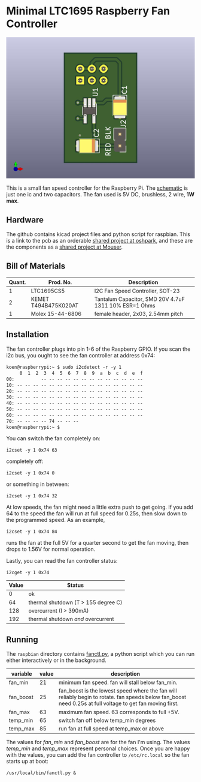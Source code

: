 # Minimal LTC1695 Raspberry Fan Controller

![LTC1695 Fan Controller](doc/fanctl_front.jpg  "LTC1695 Fan Controller")


This is a small fan speed controller for the Raspberry Pi. The [schematic](doc/schematic.pdf) is just one ic and two capacitors. 
The fan used is 5V DC, brushless, 2 wire, **1W max**.

## Hardware
The github contains kicad project files and python script for raspbian. This is a link to the pcb as an orderable [shared project at oshpark](https://oshpark.com/shared_projects/uS7DB7dc), and these are the components as a [shared project at Mouser](https://www.mouser.com/ProjectManager/ProjectDetail.aspx?AccessID=1c164b36e2). 

## Bill of Materials

Quant.|Prod. No.|Description
---|---|---
1|LTC1695CS5|I2C Fan Speed Controller, SOT-23
2|KEMET T494B475K020AT|Tantalum Capacitor, SMD 20V 4.7uF 1311 10% ESR=1 Ohms
1|Molex 15-44-6806|female header, 2x03, 2.54mm pitch

## Installation
The fan controller plugs into pin 1-6 of the Raspberry GPIO. If you scan the i2c bus, you ought to see the fan controller at address 0x74:
```
koen@raspberrypi:~ $ sudo i2cdetect -r -y 1
     0  1  2  3  4  5  6  7  8  9  a  b  c  d  e  f
00:          -- -- -- -- -- -- -- -- -- -- -- -- -- 
10: -- -- -- -- -- -- -- -- -- -- -- -- -- -- -- -- 
20: -- -- -- -- -- -- -- -- -- -- -- -- -- -- -- -- 
30: -- -- -- -- -- -- -- -- -- -- -- -- -- -- -- -- 
40: -- -- -- -- -- -- -- -- -- -- -- -- -- -- -- -- 
50: -- -- -- -- -- -- -- -- -- -- -- -- -- -- -- -- 
60: -- -- -- -- -- -- -- -- -- -- -- -- -- -- -- -- 
70: -- -- -- -- 74 -- -- --                         
koen@raspberrypi:~ $ 
```
You can switch the fan completely on:
```
i2cset -y 1 0x74 63
```
completely off:
```
i2cset -y 1 0x74 0
```
or something in between:
```
i2cset -y 1 0x74 32
```
At low speeds, the fan might need a little extra push to get going. If you add 64 to the speed the fan will run at full speed for 0.25s, then slow down to the programmed speed. As an example,
```
i2cset -y 1 0x74 84
```
runs the  fan at the full 5V for a quarter second to get the fan moving, then drops to 1.56V for normal operation.

Lastly, you can read the fan controller status:
```
i2cget -y 1 0x74 
```

Value | Status
--------|--------
0|ok
64|thermal shutdown (T > 155 degree C)
128|overcurrent (I > 390mA)
192|thermal shutdown *and* overcurrent

## Running

The ```raspbian``` directory contains [fanctl.py](raspbian/fanctl.py), a python script which you can run either interactively or in the background. 

variable|value|description
---|---|---
fan_min|21|minimum fan speed. fan will stall below fan_min.
fan_boost|25|fan_boost is the lowest speed where the fan will reliably begin to rotate. fan speeds below fan_boost need 0.25s at full voltage to get fan moving first.
fan_max|63|maximum fan speed. 63 corresponds to full +5V.
temp_min|65|switch fan off below temp_min degrees
temp_max|85|run fan at full speed at temp_max or above

The values for *fan_min* and *fan_boost* are for the fan I'm using. The values  *temp_min* and *temp_max* represent personal choices. Once you are happy with the values, you can add the fan controller to ```/etc/rc.local``` so the fan starts up at boot:
```
/usr/local/bin/fanctl.py &
```